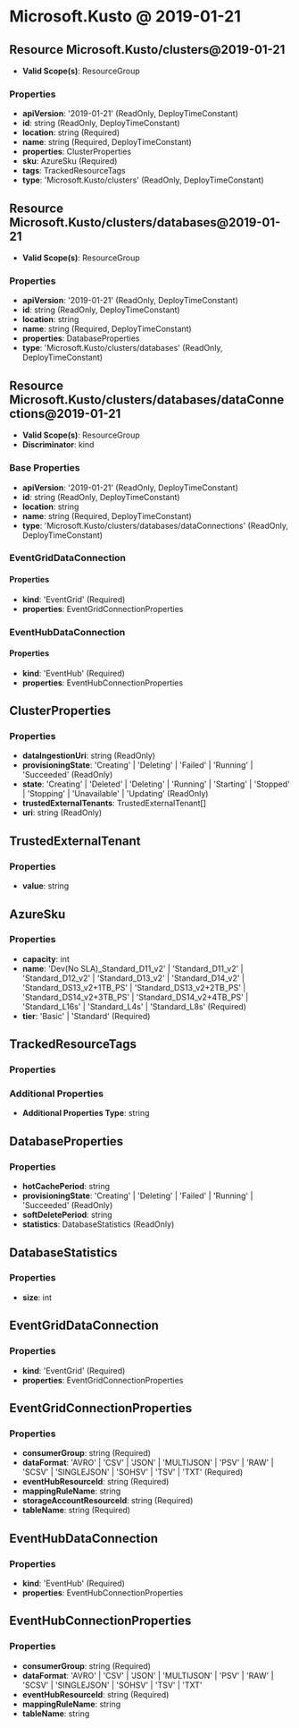 # Microsoft.Kusto @ 2019-01-21

## Resource Microsoft.Kusto/clusters@2019-01-21
* **Valid Scope(s)**: ResourceGroup
### Properties
* **apiVersion**: '2019-01-21' (ReadOnly, DeployTimeConstant)
* **id**: string (ReadOnly, DeployTimeConstant)
* **location**: string (Required)
* **name**: string (Required, DeployTimeConstant)
* **properties**: ClusterProperties
* **sku**: AzureSku (Required)
* **tags**: TrackedResourceTags
* **type**: 'Microsoft.Kusto/clusters' (ReadOnly, DeployTimeConstant)

## Resource Microsoft.Kusto/clusters/databases@2019-01-21
* **Valid Scope(s)**: ResourceGroup
### Properties
* **apiVersion**: '2019-01-21' (ReadOnly, DeployTimeConstant)
* **id**: string (ReadOnly, DeployTimeConstant)
* **location**: string
* **name**: string (Required, DeployTimeConstant)
* **properties**: DatabaseProperties
* **type**: 'Microsoft.Kusto/clusters/databases' (ReadOnly, DeployTimeConstant)

## Resource Microsoft.Kusto/clusters/databases/dataConnections@2019-01-21
* **Valid Scope(s)**: ResourceGroup
* **Discriminator**: kind

### Base Properties
* **apiVersion**: '2019-01-21' (ReadOnly, DeployTimeConstant)
* **id**: string (ReadOnly, DeployTimeConstant)
* **location**: string
* **name**: string (Required, DeployTimeConstant)
* **type**: 'Microsoft.Kusto/clusters/databases/dataConnections' (ReadOnly, DeployTimeConstant)
### EventGridDataConnection
#### Properties
* **kind**: 'EventGrid' (Required)
* **properties**: EventGridConnectionProperties

### EventHubDataConnection
#### Properties
* **kind**: 'EventHub' (Required)
* **properties**: EventHubConnectionProperties


## ClusterProperties
### Properties
* **dataIngestionUri**: string (ReadOnly)
* **provisioningState**: 'Creating' | 'Deleting' | 'Failed' | 'Running' | 'Succeeded' (ReadOnly)
* **state**: 'Creating' | 'Deleted' | 'Deleting' | 'Running' | 'Starting' | 'Stopped' | 'Stopping' | 'Unavailable' | 'Updating' (ReadOnly)
* **trustedExternalTenants**: TrustedExternalTenant[]
* **uri**: string (ReadOnly)

## TrustedExternalTenant
### Properties
* **value**: string

## AzureSku
### Properties
* **capacity**: int
* **name**: 'Dev(No SLA)_Standard_D11_v2' | 'Standard_D11_v2' | 'Standard_D12_v2' | 'Standard_D13_v2' | 'Standard_D14_v2' | 'Standard_DS13_v2+1TB_PS' | 'Standard_DS13_v2+2TB_PS' | 'Standard_DS14_v2+3TB_PS' | 'Standard_DS14_v2+4TB_PS' | 'Standard_L16s' | 'Standard_L4s' | 'Standard_L8s' (Required)
* **tier**: 'Basic' | 'Standard' (Required)

## TrackedResourceTags
### Properties
### Additional Properties
* **Additional Properties Type**: string

## DatabaseProperties
### Properties
* **hotCachePeriod**: string
* **provisioningState**: 'Creating' | 'Deleting' | 'Failed' | 'Running' | 'Succeeded' (ReadOnly)
* **softDeletePeriod**: string
* **statistics**: DatabaseStatistics (ReadOnly)

## DatabaseStatistics
### Properties
* **size**: int

## EventGridDataConnection
### Properties
* **kind**: 'EventGrid' (Required)
* **properties**: EventGridConnectionProperties

## EventGridConnectionProperties
### Properties
* **consumerGroup**: string (Required)
* **dataFormat**: 'AVRO' | 'CSV' | 'JSON' | 'MULTIJSON' | 'PSV' | 'RAW' | 'SCSV' | 'SINGLEJSON' | 'SOHSV' | 'TSV' | 'TXT' (Required)
* **eventHubResourceId**: string (Required)
* **mappingRuleName**: string
* **storageAccountResourceId**: string (Required)
* **tableName**: string (Required)

## EventHubDataConnection
### Properties
* **kind**: 'EventHub' (Required)
* **properties**: EventHubConnectionProperties

## EventHubConnectionProperties
### Properties
* **consumerGroup**: string (Required)
* **dataFormat**: 'AVRO' | 'CSV' | 'JSON' | 'MULTIJSON' | 'PSV' | 'RAW' | 'SCSV' | 'SINGLEJSON' | 'SOHSV' | 'TSV' | 'TXT'
* **eventHubResourceId**: string (Required)
* **mappingRuleName**: string
* **tableName**: string

